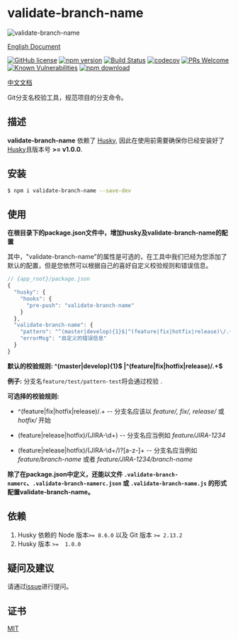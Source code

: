 # validate-branch-name

![validate-branch-name](https://socialify.git.ci/JsonMa/validate-branch-name/image?description=1&forks=1&issues=1&language=1&owner=1&pattern=Circuit%20Board&pulls=1&stargazers=1&theme=Light)

[English Document](https://github.com/JsonMa/validate-branch-name/blob/master/README.md)

[![GitHub license](https://img.shields.io/badge/license-MIT-blue.svg)](https://github.com/JsonMa/validate-branch-name/blob/master/LICENSE)
[![npm version](https://img.shields.io/npm/v/validate-branch-name.svg?style=flat)](https://www.npmjs.com/package/validate-branch-name)
[![Build Status](https://www.travis-ci.org/JsonMa/validate-branch-name.svg?branch=master)](https://www.travis-ci.org/JsonMa/validate-branch-name)
[![codecov](https://codecov.io/gh/JsonMa/validate-branch-name/branch/master/graph/badge.svg)](https://codecov.io/gh/JsonMa/validate-branch-name)
[![PRs Welcome](https://img.shields.io/badge/PRs-welcome-brightgreen.svg)](https://github.com/JsonMa/validate-branch-name/pulls)
[![Known Vulnerabilities][snyk-image]][snyk-url]
[![npm download][download-image]][download-url]

[snyk-image]: https://snyk.io/test/npm/validate-branch-name/badge.svg?style=flat-square
[snyk-url]: https://snyk.io/test/npm/validate-branch-name
[download-image]: https://img.shields.io/npm/dm/validate-branch-name.svg?style=flat-square
[download-url]: https://npmjs.org/package/validate-branch-name

[中文文档](https://github.com/JsonMa/validate-branch-name/blob/master/README.zh-CN.md)

Git分支名校验工具，规范项目的分支命令。

## 描述

**validate-branch-name** 依赖了 [Husky](https://github.com/typicode/husky), 因此在使用前需要确保你已经安装好了[Husky](https://github.com/typicode/husky)且版本号 **>= v1.0.0**.

<!--
Description here.
-->

## 安装

```bash
$ npm i validate-branch-name --save-dev
```

## 使用

**在根目录下的package.json文件中，增加husky及validate-branch-name的配置**

其中，"validate-branch-name"的属性是可选的，在工具中我们已经为您添加了默认的配置，但是您依然可以根据自己的喜好自定义校验规则和错误信息。

```js
// {app_root}/package.json
{
  "husky": {
    "hooks": {
      "pre-push": "validate-branch-name"
    }
  },
  "validate-branch-name": {
    "pattern": "^(master|develop){1}$|^(feature|fix|hotfix|release)\/.+$",
    "errorMsg": "自定义的错误信息"
  }
}
```

**默认的校验规则: ^(master|develop){1}$ |^(feature|fix|hotfix|release)\/.+$**

**例子:** 分支名`feature/test/pattern-test`将会通过校验 .

**可选择的校验规则:**

- ^(feature|fix|hotfix|release)\/.+ -- 分支名应该以 _feature/, fix/, release/_ 或 _hotfix/_ 开始

* (feature|release|hotfix)\/(JIRA-\d+) -- 分支名应当例如 _feature/JIRA-1234_

- (feature|release|hotfix)\/(JIRA-\d+\/)?[a-z-]+ -- 分支名应当例如 _feature/branch-name_ 或者 _feature/JIRA-1234/branch-name_

**除了在package.json中定义，还能以文件 `.validate-branch-namerc`、`.validate-branch-namerc.json` 或 `.validate-branch-name.js` 的形式配置validate-branch-name。**

## 依赖

1. Husky 依赖的 Node 版本`>= 8.6.0` 以及 Git 版本 `>= 2.13.2`
2. Husky 版本 `>=  1.0.0`

## 疑问及建议

请通过[issue](https://github.com/JsonMa/validate-branch-name/issues)进行提问。

## 证书

[MIT](LICENSE)

